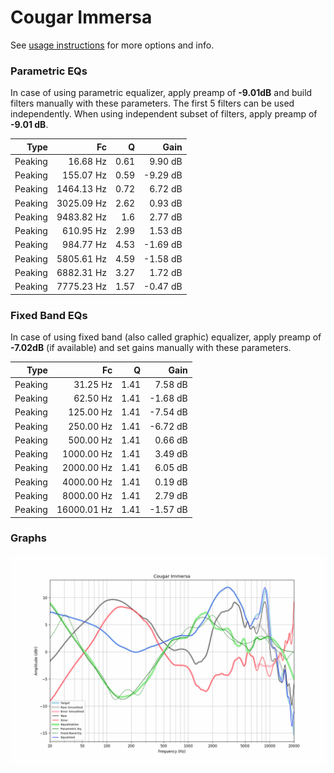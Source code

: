 # Cougar Immersa
See [usage instructions](https://github.com/jaakkopasanen/AutoEq#usage) for more options and info.

### Parametric EQs
In case of using parametric equalizer, apply preamp of **-9.01dB** and build filters manually
with these parameters. The first 5 filters can be used independently.
When using independent subset of filters, apply preamp of **-9.01 dB**.

| Type    | Fc         |    Q | Gain     |
|--------:|-----------:|-----:|---------:|
| Peaking | 16.68 Hz   | 0.61 | 9.90 dB  |
| Peaking | 155.07 Hz  | 0.59 | -9.29 dB |
| Peaking | 1464.13 Hz | 0.72 | 6.72 dB  |
| Peaking | 3025.09 Hz | 2.62 | 0.93 dB  |
| Peaking | 9483.82 Hz | 1.6  | 2.77 dB  |
| Peaking | 610.95 Hz  | 2.99 | 1.53 dB  |
| Peaking | 984.77 Hz  | 4.53 | -1.69 dB |
| Peaking | 5805.61 Hz | 4.59 | -1.58 dB |
| Peaking | 6882.31 Hz | 3.27 | 1.72 dB  |
| Peaking | 7775.23 Hz | 1.57 | -0.47 dB |

### Fixed Band EQs
In case of using fixed band (also called graphic) equalizer, apply preamp of **-7.02dB**
(if available) and set gains manually with these parameters.

| Type    | Fc          |    Q | Gain     |
|--------:|------------:|-----:|---------:|
| Peaking | 31.25 Hz    | 1.41 | 7.58 dB  |
| Peaking | 62.50 Hz    | 1.41 | -1.68 dB |
| Peaking | 125.00 Hz   | 1.41 | -7.54 dB |
| Peaking | 250.00 Hz   | 1.41 | -6.72 dB |
| Peaking | 500.00 Hz   | 1.41 | 0.66 dB  |
| Peaking | 1000.00 Hz  | 1.41 | 3.49 dB  |
| Peaking | 2000.00 Hz  | 1.41 | 6.05 dB  |
| Peaking | 4000.00 Hz  | 1.41 | 0.19 dB  |
| Peaking | 8000.00 Hz  | 1.41 | 2.79 dB  |
| Peaking | 16000.01 Hz | 1.41 | -1.57 dB |

### Graphs
![](./Cougar%20Immersa.png)